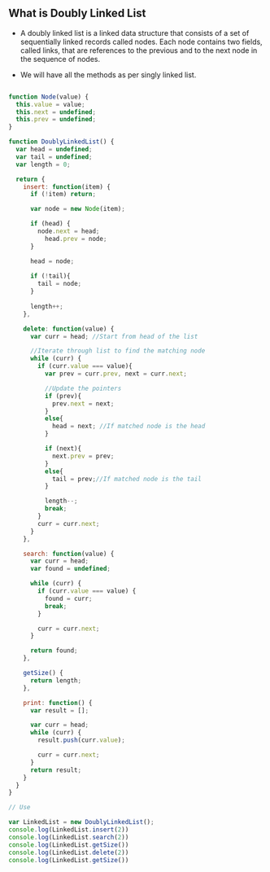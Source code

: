 ## What is Doubly Linked List
- A doubly linked list is a linked data structure that consists of a set of sequentially linked records called nodes. Each node contains two fields, called links, that are references to the previous and to the next node in the sequence of nodes.

- We will have all the methods as per singly linked list.

```js

function Node(value) {
  this.value = value;
  this.next = undefined;
  this.prev = undefined;
}

function DoublyLinkedList() {
  var head = undefined;
  var tail = undefined;
  var length = 0;

  return {
    insert: function(item) {
      if (!item) return;

      var node = new Node(item);

      if (head) {
        node.next = head;
	      head.prev = node;
      }

      head = node;
			
      if (!tail){
        tail = node;
      }
		
      length++;
    },

    delete: function(value) {
      var curr = head; //Start from head of the list

      //Iterate through list to find the matching node
      while (curr) {
        if (curr.value === value){
          var prev = curr.prev, next = curr.next;

          //Update the pointers
          if (prev){
            prev.next = next;
          }
          else{
            head = next; //If matched node is the head
          }

          if (next){
            next.prev = prev;
          }
          else{
            tail = prev;//If matched node is the tail
          }

          length--;
          break;
        }
        curr = curr.next;
      }
    },

    search: function(value) {
      var curr = head;
      var found = undefined;

      while (curr) {
        if (curr.value === value) {
          found = curr;
          break;
        }

        curr = curr.next;
      }

      return found;
    },

    getSize() {
      return length;
    },

    print: function() {
      var result = [];

      var curr = head;
      while (curr) {
        result.push(curr.value);

        curr = curr.next;
      }
      return result;
    }
  }
}

// Use

var LinkedList = new DoublyLinkedList();
console.log(LinkedList.insert(2))
console.log(LinkedList.search(2))
console.log(LinkedList.getSize())
console.log(LinkedList.delete(2))
console.log(LinkedList.getSize())

```